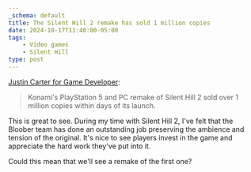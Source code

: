 ```yaml
---
_schema: default
title: The Silent Hill 2 remake has sold 1 million copies
date: 2024-10-17T11:40:00-05:00
tags:
    - Video games
    - Silent Hill
type: post
---
```

[Justin Carter for Game Developer](https://www.gamedeveloper.com/business/silent-hill-2-remake-sells-over-1-million-copies-within-launch-week):

> Konami's PlayStation 5 and PC remake of Silent Hill 2 sold over 1 million copies within days of its launch.

This is great to see. During my time with Silent Hill 2, I've felt that the Bloober team has done an outstanding job preserving the ambience and tension of the original. It's nice to see players invest in the game and appreciate the hard work they've put into it.

Could this mean that we'll see a remake of the first one?
